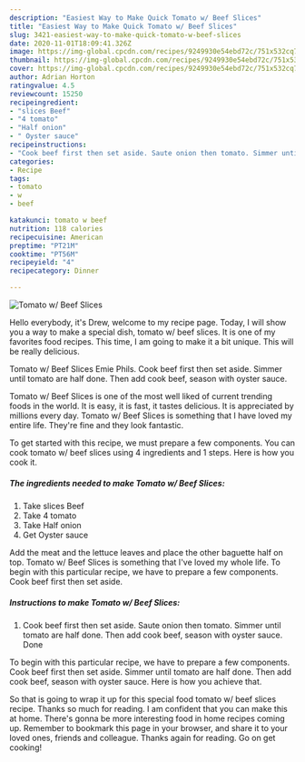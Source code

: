 ```yaml
---
description: "Easiest Way to Make Quick Tomato w/ Beef Slices"
title: "Easiest Way to Make Quick Tomato w/ Beef Slices"
slug: 3421-easiest-way-to-make-quick-tomato-w-beef-slices
date: 2020-11-01T18:09:41.326Z
image: https://img-global.cpcdn.com/recipes/9249930e54ebd72c/751x532cq70/tomato-w-beef-slices-recipe-main-photo.jpg
thumbnail: https://img-global.cpcdn.com/recipes/9249930e54ebd72c/751x532cq70/tomato-w-beef-slices-recipe-main-photo.jpg
cover: https://img-global.cpcdn.com/recipes/9249930e54ebd72c/751x532cq70/tomato-w-beef-slices-recipe-main-photo.jpg
author: Adrian Horton
ratingvalue: 4.5
reviewcount: 15250
recipeingredient:
- "slices Beef"
- "4 tomato"
- "Half onion"
- " Oyster sauce"
recipeinstructions:
- "Cook beef first then set aside. Saute onion then tomato. Simmer until tomato are half done. Then add cook beef, season with oyster sauce. Done"
categories:
- Recipe
tags:
- tomato
- w
- beef

katakunci: tomato w beef 
nutrition: 118 calories
recipecuisine: American
preptime: "PT21M"
cooktime: "PT56M"
recipeyield: "4"
recipecategory: Dinner

---
```



![Tomato w/ Beef Slices](https://img-global.cpcdn.com/recipes/9249930e54ebd72c/751x532cq70/tomato-w-beef-slices-recipe-main-photo.jpg)

Hello everybody, it's Drew, welcome to my recipe page. Today, I will show you a way to make a special dish, tomato w/ beef slices. It is one of my favorites food recipes. This time, I am going to make it a bit unique. This will be really delicious.

Tomato w/ Beef Slices Emie Phils. Cook beef first then set aside. Simmer until tomato are half done. Then add cook beef, season with oyster sauce.

Tomato w/ Beef Slices is one of the most well liked of current trending foods in the world. It is easy, it is fast, it tastes delicious. It is appreciated by millions every day. Tomato w/ Beef Slices is something that I have loved my entire life. They're fine and they look fantastic.


To get started with this recipe, we must prepare a few components. You can cook tomato w/ beef slices using 4 ingredients and 1 steps. Here is how you cook it.

<!--inarticleads1-->

##### The ingredients needed to make Tomato w/ Beef Slices:

1. Take slices Beef
1. Take 4 tomato
1. Take Half onion
1. Get  Oyster sauce


Add the meat and the lettuce leaves and place the other baguette half on top. Tomato w/ Beef Slices is something that I&#39;ve loved my whole life. To begin with this particular recipe, we have to prepare a few components. Cook beef first then set aside. 

<!--inarticleads2-->

##### Instructions to make Tomato w/ Beef Slices:

1. Cook beef first then set aside. Saute onion then tomato. Simmer until tomato are half done. Then add cook beef, season with oyster sauce. Done


To begin with this particular recipe, we have to prepare a few components. Cook beef first then set aside. Simmer until tomato are half done. Then add cook beef, season with oyster sauce. Here is how you achieve that. 

So that is going to wrap it up for this special food tomato w/ beef slices recipe. Thanks so much for reading. I am confident that you can make this at home. There's gonna be more interesting food in home recipes coming up. Remember to bookmark this page in your browser, and share it to your loved ones, friends and colleague. Thanks again for reading. Go on get cooking!
